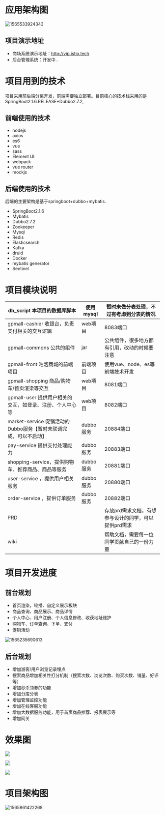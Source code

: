 # 应用架构图

![1565533924343](README.assets/1565533924343.png)



## 项目演示地址

* 商场系统演示地址：http://vip.istio.tech
* 后台管理系统：开发中..

# 项目用到的技术

项目采用前后端分离开发，前端需要独立部署。目前核心的技术栈采用的是SpringBoot2.1.6.RELEASE+Dubbo2.7.2,  

## 前端使用的技术

* nodejs
* axios
* es6
* vue
* sass
* Element UI
* webpack
* vue router
* mockjs

## 后端使用的技术

后端的主要架构是基于springboot+dubbo+mybatis.

* SpringBoot2.1.6
* Mybatis
* Dubbo2.7.2
* Zookeeper
* Mysql
* Redis
* Elasticsearch
* Kafka
* druid
* Docker
* mybatis generator
* Sentinel

# 项目模块说明

| db_script  本项目的数据库脚本                                | 使用mysql | 暂时未做分表处理，不过有考虑到分表的情况             |
| ------------------------------------------------------------ | --------- | ---------------------------------------------------- |
| gpmall-cashier 收银台，负责支付相关的交互逻辑                | web项目   | 8083端口                                             |
| gpmall-commons 公共的组件                                    | jar       | 公共组件，很多地方都有引用，改动的时候要注意         |
| gpmall-front  咕泡商城的前端项目                             | 前端项目  | 使用vue、node、es等前端技术开发                      |
| gpmall-shopping  商品/购物车/首页渲染等交互                  | web项目   | 8081端口                                             |
| gpmall-user  提供用户相关的交互，如登录、注册、个人中心等    | web项目   | 8082端口                                             |
| market-service 促销活动的Dubbo服务【暂时未联调完成，可以不启动】 | dubbo服务 | 20884端口                                            |
| pay-service  提供支付处理能力                                | dubbo服务 | 20883端口                                            |
| shopping-service，提供购物车、推荐商品、商品等服务           | dubbo服务 | 20881端口                                            |
| user-service ，提供用户相关服务                              | dubbo服务 | 20880端口                                            |
| order-service ，提供订单服务                                 | dubbo服务 | 20882端口                                            |
| PRD                                                          |           | 存放prd需求文档，有想参与设计的同学，可以提供prd需求 |
| wiki                                                         |           | 帮助文档，需要每一位同学贡献自己的一份力量           |

# 项目开发进度

## 前台规划
* 首页渲染，轮播、自定义展示板块
* 商品查询、商品展示、商品详情
* 个人中心、用户注册、个人信息修改、收获地址维护
* 购物车、订单查询、下单、支付
* 促销活动

![1565235690613](README.assets/1565235690613.png)

## 后台规划
* 增加游客/用户浏览记录埋点
* 搜索商品增加相关性打分机制（搜索次数、浏览次数、购买次数、销量、好评等）
* 增加秒杀领券的功能
* 增加分库分表
* 增加管理监控功能
* 增加在线客服功能
* 增加大数据服务功能，用于首页商品推荐、报表展示等
* 增加网关

# 效果图

![](README.assets/项目演示图1.png)



![](README.assets/项目演示图2.png)

![](README.assets/项目演示图3.png)

# 项目架构图

![1565861422268](README.assets/1565861422268.png)




